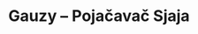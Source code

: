 ---
title: "Gauzy – Pojačavač Sjaja"
price: "N/A" 
desc: "N/A"
img_path: "/assets/img/AK894.jpg"
brand: "AK"
available: true
special_offer: false
new: false
soon: false
cat: "070000"
subcat: "070200"
subsubcat: "070205"
sifra: "AK894"
---